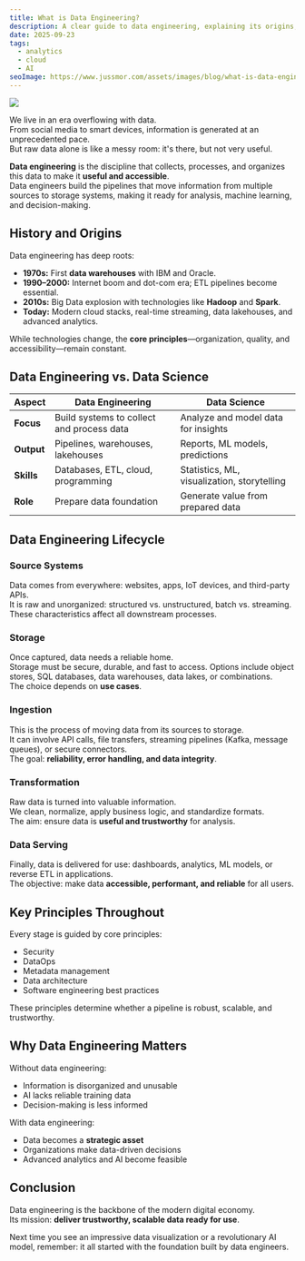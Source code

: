 ```yaml
---
title: What is Data Engineering?
description: A clear guide to data engineering, explaining its origins, purpose, and how it powers modern data-driven organizations.
date: 2025-09-23
tags:
  - analytics
  - cloud
  - AI
seoImage: https://www.jussmor.com/assets/images/blog/what-is-data-engineering-cover.png
---
```


![](https://photos.jussmor.com/insights/blog/Data%20ING/What%20is%20Data%20Eng.png)


We live in an era overflowing with data.  
From social media to smart devices, information is generated at an unprecedented pace.  
But raw data alone is like a messy room: it's there, but not very useful.  

**Data engineering** is the discipline that collects, processes, and organizes this data to make it **useful and accessible**.  
Data engineers build the pipelines that move information from multiple sources to storage systems, making it ready for analysis, machine learning, and decision-making.

## History and Origins

Data engineering has deep roots:  

- **1970s:** First **data warehouses** with IBM and Oracle.  
- **1990–2000:** Internet boom and dot-com era; ETL pipelines become essential.  
- **2010s:** Big Data explosion with technologies like **Hadoop** and **Spark**.  
- **Today:** Modern cloud stacks, real-time streaming, data lakehouses, and advanced analytics.  

While technologies change, the **core principles**—organization, quality, and accessibility—remain constant.


## Data Engineering vs. Data Science

| Aspect          | Data Engineering                             | Data Science                          |
|-----------------|---------------------------------------------|---------------------------------------|
| **Focus**       | Build systems to collect and process data   | Analyze and model data for insights   |
| **Output**      | Pipelines, warehouses, lakehouses           | Reports, ML models, predictions       |
| **Skills**      | Databases, ETL, cloud, programming         | Statistics, ML, visualization, storytelling |
| **Role**        | Prepare data foundation                     | Generate value from prepared data     |

## Data Engineering Lifecycle

### Source Systems

Data comes from everywhere: websites, apps, IoT devices, and third-party APIs.  
It is raw and unorganized: structured vs. unstructured, batch vs. streaming.  
These characteristics affect all downstream processes.

### Storage

Once captured, data needs a reliable home.  
Storage must be secure, durable, and fast to access. Options include object stores, SQL databases, data warehouses, data lakes, or combinations.  
The choice depends on **use cases**.

### Ingestion

This is the process of moving data from its sources to storage.  
It can involve API calls, file transfers, streaming pipelines (Kafka, message queues), or secure connectors.  
The goal: **reliability, error handling, and data integrity**.

### Transformation

Raw data is turned into valuable information.  
We clean, normalize, apply business logic, and standardize formats.  
The aim: ensure data is **useful and trustworthy** for analysis.

### Data Serving

Finally, data is delivered for use: dashboards, analytics, ML models, or reverse ETL in applications.  
The objective: make data **accessible, performant, and reliable** for all users.


## Key Principles Throughout

Every stage is guided by core principles:  
- Security  
- DataOps  
- Metadata management  
- Data architecture  
- Software engineering best practices  

These principles determine whether a pipeline is robust, scalable, and trustworthy.


## Why Data Engineering Matters

Without data engineering:  
- Information is disorganized and unusable  
- AI lacks reliable training data  
- Decision-making is less informed  

With data engineering:  
- Data becomes a **strategic asset**  
- Organizations make data-driven decisions  
- Advanced analytics and AI become feasible


## Conclusion

Data engineering is the backbone of the modern digital economy.  
Its mission: **deliver trustworthy, scalable data ready for use**.  

Next time you see an impressive data visualization or a revolutionary AI model, remember: it all started with the foundation built by data engineers.
